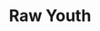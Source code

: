 ---
ee_id: '4236'
site: '1'
type: '2'
url: 2014-046-raw-youth
title: Raw Youth
year: '2014'
display_year: '2014'
medium: Foam pool noodles, wristband, tailored Bravado Justin Bieber Vertical Hoodie,
  Skullcandy headphones, Apple iPod classic and charger, Apple iPhone 5 case, Skrillex
  “Scary Monsters And Nice Sprites” MPEG-1 Audio Layer III file
dims: 140 cm x variable width x variable depth
pitch:
ps:
live_url:
related:
youtube:
related_code:
imgs: raw-youth-2014-046-install-Heart-01-database-SM.jpg,raw-youth-2014-046-full-Heart-01-database-SM.jpg
subheading:
download:
add_credit:
commission:
layout: things-i-made
---